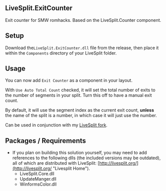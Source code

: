 ## LiveSplit.ExitCounter
Exit counter for SMW romhacks. Based on the LiveSplit.Counter component.

## Setup
Download the`LiveSplit.ExitCounter.dll` file from the release, then place it within the `Components` directory of your LiveSplit folder.

## Usage
You can now add `Exit Counter` as a component in your layout.

With `Use Auto Total Count` checked, it will set the total number of exits to the number of segments in your split. Turn this off to have a manual exit count.

By default, it will use the segment index as the current exit count, **unless** the name of the split is a number, in which case it will just use the number.

Can be used in conjunction with my [LiveSplit fork](https://github.com/protopizza/LiveSplit).

## Packages / Requirements

- If you plan on building this solution yourself, you may need to add references to the following dlls (the included versions may be outdated), all of which are distributed with LiveSplit: [http://livesplit.org/](http://livesplit.org/ "Livesplit Home").
	+ LiveSplit.Core.dll
	+ UpdateManger.dll
	+ WinformsColor.dll
